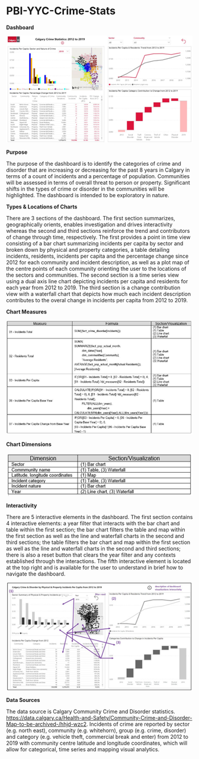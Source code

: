 # PBI-YYC-Crime-Stats

**Dashboard**

![alt text](https://github.com/aaronmkwong/PBI-YYC-Crime-Stats/blob/main/Images/PBY_YYC_Crime_Stats.JPG)

**Purpose**

The purpose of the dashboard is to identify the categories of crime and disorder that are increasing or decreasing for the past 8 years in Calgary in terms of a count of incidents and a percentage of population. Communities will be assessed in terms of overall threat to person or property. Significant shifts in the types of crime or disorder in the communities will be highlighted. The dashboard is intended to be exploratory in nature.

**Types & Locations of Charts**

There are 3 sections of the dashboard. The first section summarizes, geographically orients, enables investigation and drives interactivity whereas the second and third sections reinforce the trend and contributors of change through time, respectively. The first provides a point in time view consisting of a bar chart summarizing incidents per capita by sector and broken down by physical and property categories, a table detailing incidents, residents, incidents per capita and the percentage change since 2012 for each community and incident description, as well as a plot map of the centre points of each community orienting the user to the locations of the sectors and communities. The second section is a time series view using a dual axis line chart depicting incidents per capita and residents for each year from 2012 to 2019. The third section is a change contribution view with a waterfall chart that depicts how much each incident description contributes to the overal change in incidents per capita from 2012 to 2019.

**Chart Measures**

![alt text](https://github.com/aaronmkwong/PBI-YYC-Crime-Stats/blob/main/Images/PBY_YYC_Crime_Stats_1.JPG)

**Chart Dimensions**

![alt text](https://github.com/aaronmkwong/PBI-YYC-Crime-Stats/blob/main/Images/PBY_YYC_Crime_Stats_2.JPG)

**Interactivity**

There are 5 interactive elements in the dashboard. The first section contains 4 interactive elements: a year filter that interacts with the bar chart and table within the first section; the bar chart filters the table and map within the first section as well as the line and waterfall charts in the second and third sections; the table filters the bar chart and map within the first section as well as the line and waterfall charts in the second and third sections; there is also a reset button that clears the year filter and any contexts established through the interactions. The fifth interactive element is located at the top right and is available for the user to understand in brief how to navigate the dashboard. 

![alt text](https://github.com/aaronmkwong/PBI-YYC-Crime-Stats/blob/main/Images/PBY_YYC_Crime_Stats_3.JPG)

**Data Sources**

The data source is Calgary Community Crime and Disorder statistics. https://data.calgary.ca/Health-and-Safety/Community-Crime-and-Disorder-Map-to-be-archived-/hhjd-wzc2. Incidents of crime are reported by sector (e.g. north east), community (e.g. whitehorn),  group (e.g. crime, disorder) and category (e.g. vehicle theft, commercial break and enter) from 2012 to 2019 with community centre latitude and longitude coordinates, which will allow for categorical, time series and mapping visual analytics.


